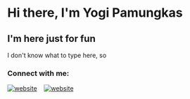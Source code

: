 # Hi there, I'm Yogi Pamungkas
## I'm here just for fun


I don't know what to type here, so

### Connect with me:

<a href="https://youtube.com/UCD1DL3FJCakV-_e6jVMstzA#gh-dark-mode-only" rel="nofollow"><img src="/yogistrash/yogistrash/blob/main/img/deno-light.svg" alt="website" style="max-width: 100%;"></a>
&nbsp;&nbsp;
<a href="https://instagram.com/yogistrash#gh-dark-mode-only" rel="nofollow"><img src="/yogistrash/yogistrash/raw/master/img/instagram-dark.svg" alt="website" style="max-width: 100%;"></a>
